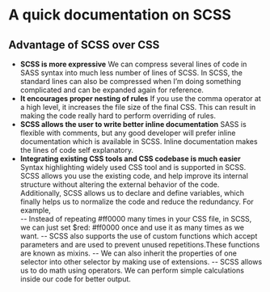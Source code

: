 # A quick documentation on SCSS
## Advantage of SCSS over CSS
- **SCSS is more expressive** We can compress several lines of code in SASS syntax into much less number of lines of SCSS. In SCSS, the standard lines can also be compressed when I’m doing something complicated and can be expanded again for reference.
- **It encourages proper nesting of rules** If you use the comma operator at a high level, it increases the file size of the final CSS. This can result in making the code really hard to perform overriding of rules.
- **SCSS allows the user to write better inline documentation** SASS is flexible with comments, but any good developer will prefer inline documentation which is available in SCSS. Inline documentation makes the lines of code self explanatory.
- **Integrating existing CSS tools and CSS codebase is much easier** Syntax highlighting widely used CSS tool and is supported in SCSS. SCSS allows you use the existing code, and help improve its internal structure without altering the external behavior of the code. <br/>
Additionally, SCSS allows us to declare and define variables, which finally helps us to normalize the code and reduce the redundancy. For example, <br/>
-- Instead of repeating #ff0000 many times in your CSS file, in SCSS, we can just set $red: #ff0000 once and use it as many times as we want.
-- SCSS also supports the use of custom functions which accept parameters and are used to prevent unused repetitions.These functions are known as mixins.
-- We can also inherit the properties of one selector into other selector by making use of extensions.
-- SCSS allows us to do math using operators. We can perform simple calculations inside our code for better output.